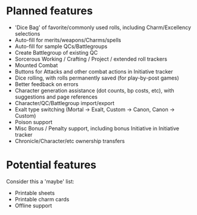# Planned features

* 'Dice Bag' of favorite/commonly used rolls, including Charm/Excellency selections
* Auto-fill for merits/weapons/Charms/spells
* Auto-fill for sample QCs/Battlegroups
* Create Battlegroup of existing QC
* Sorcerous Working / Crafting / Project / extended roll trackers
* Mounted Combat
* Buttons for Attacks and other combat actions in Initiative tracker
* Dice rolling, with rolls permanently saved (for play-by-post games)
* Better feedback on errors
* Character generation assistance (dot counts, bp costs, etc), with suggestions and page references
* Character/QC/Battlegroup import/export
* Exalt type switching (Mortal -> Exalt, Custom -> Canon, Canon -> Custom)
* Poison support
* Misc Bonus / Penalty support, including bonus Initiative in Initiative tracker
* Chronicle/Character/etc ownership transfers

# Potential features

Consider this a 'maybe' list:

* Printable sheets
* Printable charm cards
* Offline support
